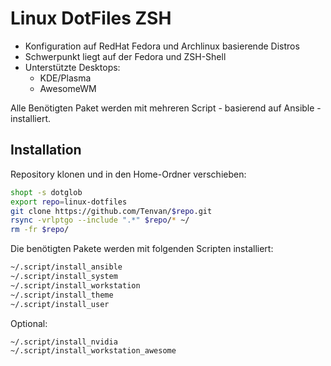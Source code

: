# Linux DotFiles ZSH

- Konfiguration auf RedHat Fedora und Archlinux basierende Distros
- Schwerpunkt liegt auf der Fedora und ZSH-Shell
- Unterstützte Desktops:
  - KDE/Plasma
  - AwesomeWM

Alle Benötigten Paket werden mit mehreren Script - basierend auf Ansible - installiert.

## Installation

Repository klonen und in den Home-Ordner verschieben:

```bash
shopt -s dotglob
export repo=linux-dotfiles
git clone https://github.com/Tenvan/$repo.git
rsync -vrlptgo --include ".*" $repo/* ~/
rm -fr $repo/
```

Die benötigten Pakete werden mit folgenden Scripten installiert:
```bash
~/.script/install_ansible
~/.script/install_system
~/.script/install_workstation
~/.script/install_theme
~/.script/install_user
```

Optional:

```bash
~/.script/install_nvidia
~/.script/install_workstation_awesome
```
